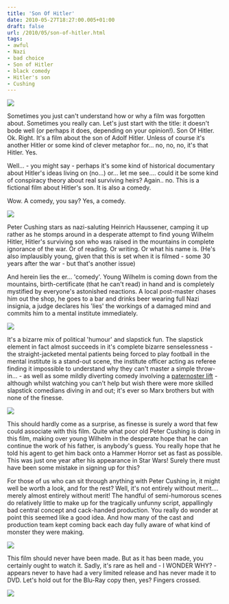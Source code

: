 ```yaml
---
title: 'Son Of Hitler'
date: 2010-05-27T18:27:00.005+01:00
draft: false
url: /2010/05/son-of-hitler.html
tags: 
- awful
- Nazi
- bad choice
- Son of Hitler
- black comedy
- Hitler's son
- Cushing
---
```


![](/blogspot/AVvXsEg3IzmEsuaXKv0BIFb5s7NX6IOkrKICAv9G1zlhUCa4j6lOcht3YFqkjtfvleWuMo2xtC0BvK0pWTVJBtSQHAsbb0NOMFJYkJ3tR4yAmUTZTvSW3dhtrDbQbsrtUCtBOnQrNeczefyj3nk/s400/hitler06.jpg)  
  
Sometimes you just can't understand how or why a film was forgotten about. Sometimes you really can. Let's just start with the title: it doesn't bode well (or perhaps it does, depending on your opinion!). Son Of Hitler. Ok. Right. It's a film about the son of Adolf Hitler. Unless of course it's another Hitler or some kind of clever metaphor for... no, no, no, it's that Hitler. Yes.  
  
Well... - you might say - perhaps it's some kind of historical documentary about Hitler's ideas living on (no...) or... let me see.... could it be some kind of conspiracy theory about real surviving heirs? Again.. no. This is a fictional film about Hitler's son. It is also a comedy.  
  
Wow. A comedy, you say? Yes, a comedy.  
  
![](/blogspot/AVvXsEifh9UfgNYBhLjd83vetoJWT17hREV_isw1IgL7U4Pu3qFMT5K0skSP5-ZNSlBWik5Unnc-9aHg5pHPXvJ8d8dIpqNkIDOC7rEanX5MvWA1_-haNZTmt_qs8A3O3nrnOXaNYYd8bYz9UCM/s400/hitler01.jpg)  
  
Peter Cushing stars as nazi-saluting Heinrich Haussener, camping it up rather as he stomps around in a desperate attempt to find young Wilhelm Hitler, Hitler's surviving son who was raised in the mountains in complete ignorance of the war. Or of reading. Or writing. Or what his name is. (He's also implausibly young, given that this is set when it is filmed - some 30 years after the war - but that's another issue)  
  
And herein lies the er... 'comedy'. Young Wilhelm is coming down from the mountains, birth-certificate (that he can't read) in hand and is completely mystified by everyone's astonished reactions. A local post-master chases him out the shop, he goes to a bar and drinks beer wearing full Nazi insignia, a judge declares his 'lies' the workings of a damaged mind and commits him to a mental institute immediately.  
  
![](/blogspot/AVvXsEiz6ci1ZyZ7gy9n0vr4gy2DmNupgy8nnxm90kD0qV1_WdrkR1EITv8ozKfYaGtHjJbOQZ1H169qetBwAYmkEEr8t7YwQoLJ6R779hzF3NpnbkiqOI3ePjWPnGn3rWYHCB2mRO7iDRRnckQ/s400/hitler02.jpg)  
  
It's a bizarre mix of political 'humour' and slapstick fun. The slapstick element in fact almost succeeds in it's complete bizarre senselessness - the straight-jacketed mental patients being forced to play football in the mental institute is a stand-out scene, the institute officer acting as referee finding it impossible to understand why they can't master a simple throw-in... - as well as some mildly diverting comedy involving a [paternoster lift](http://en.wikipedia.org/wiki/Paternoster) - although whilst watching you can't help but wish there were more skilled slapstick comedians diving in and out; it's ever so Marx brothers but with none of the finesse.  
  
![](/blogspot/AVvXsEhFjg5qfLk6IuDNYrsryONMwbxWP3hwIT-3_6yM1KNtJsal2PzDJFoi3q2-AUtCS6kEJVfRopDZs-uW2iBU5wNRgu-V1DW9oNEp_nPlFVBH7EgiZ3mgU4QnSP9yjGueOE1XIDNpz4VE0sU/s400/hitler03.jpg)  
  
This should hardly come as a surprise, as finesse is surely a word that few could associate with this film. Quite what poor old Peter Cushing is doing in this film, making over young Wilhelm in the desperate hope that he can continue the work of his father, is anybody's guess. You really hope that he told his agent to get him back onto a Hammer Horror set as fast as possible. This was just one year after his appearance in Star Wars! Surely there must have been some mistake in signing up for this?  
  
For those of us who can sit through anything with Peter Cushing in, it might well be worth a look, and for the rest? Well, it's not entirely without merit.... merely almost entirely without merit! The handful of semi-humorous scenes do relatively little to make up for the tragically unfunny script, appallingly bad central concept and cack-handed production. You really do wonder at point this seemed like a good idea. And how many of the cast and production team kept coming back each day fully aware of what kind of monster they were making.  
  
![](/blogspot/AVvXsEgjBRwgZDkMiYxasPSKiJNPX5n4lScGvTwbF_FyXqQRowgLFehjIqkm4M5XOvnJjl7eKRig5dFC4f4rHRWw2v4GbQiudIMXX_MKkiCmaDId9Dx5Pkv5fwnfBH7Z-X7H4H_C6ZfMKAmLkWI/s400/hitler04.jpg)  
  
This film should never have been made. But as it has been made, you certainly ought to watch it. Sadly, it's rare as hell and - I WONDER WHY? - appears never to have had a very limited release and has never made it to DVD. Let's hold out for the Blu-Ray copy then, yes? Fingers crossed.  
  
![](/blogspot/AVvXsEjN5XjeUixijXgjqZp4bc71EJjyG1J5_CKGhGxXXE2I3hBayZ9FE-fXFaQ3x6E20jdlVizUBFa4oGjhzPyouA1l8YCeHm7QshmJc77r0_rb-4CQRZU5gHWtA8lt0nYvhrs0UOmAMrfoKjo/s400/hitler05.jpg)